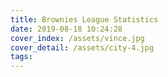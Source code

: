 ```yaml
---
title: Brownies League Statistics
date: 2019-08-18 10:24:28
cover_index: /assets/vince.jpg
cover_detail: /assets/city-4.jpg
tags:
---
```


